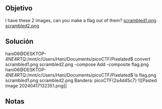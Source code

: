 ## Objetivo
I have these 2 images, can you make a flag out of them? [scrambled1.png](https://mercury.picoctf.net/static/49743139fb7c10765dbf462d40987d2a/scrambled1.png) [scrambled2.png](https://mercury.picoctf.net/static/49743139fb7c10765dbf462d40987d2a/scrambled2.png)
## Solución
hani06@DESKTOP-4NE4RTQ:/mnt/c/Users/Hani/Documents/picoCTF/Pixelated$ convert scrambled1.png scrambled2.png -compose Add -composite flag.png
hani06@DESKTOP-4NE4RTQ:/mnt/c/Users/Hani/Documents/picoCTF/Pixelated$ ls
flag.png  scrambled1.png  scrambled2.png
Bandera: picoCTF{2a4d45c7}
![[Pasted image 20240417132351.png]]
## Notas
